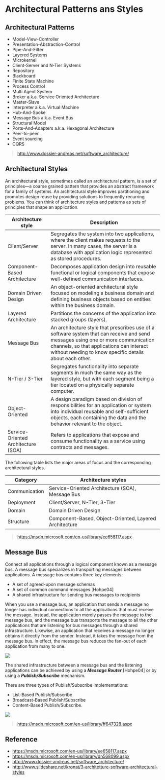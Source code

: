 # Architectural Patterns ans Styles

## Architectural Patterns

- Model-View-Controller
- Presentation-Abstraction-Control
- Pipe-And-Filter
- Layered Systems
- Microkernel
- Client-Server and N-Tier Systems
- Repository
- Blackboard
- Finite State Machine
- Process Control
- Multi Agent System
- Broker a.k.a. Service Oriented Architecture
- Master-Slave
- Interpreter a.k.a. Virtual Machine
- Hub-And-Spoke
- Message Bus a.k.a. Event Bus
- Structural Model
- Ports-And-Adapters a.k.a. Hexagonal Architecture
- Peer-to-peer
- Event sourcing
- CQRS

> http://www.dossier-andreas.net/software_architecture/

## Architectural Styles

An architectural style, sometimes called an architectural pattern, is a set of principles—a coarse grained pattern that provides an abstract framework for a family of systems. An architectural style improves partitioning and promotes design reuse by providing solutions to frequently recurring problems. You can think of architecture styles and patterns as sets of principles that shape an application.

Architecture style | Description
----|----
Client/Server | Segregates the system into two applications, where the client makes requests to the server. In many cases, the server is a database with application logic represented as stored procedures.
Component-Based Architecture | Decomposes application design into reusable functional or logical components that expose well-defined communication interfaces.
Domain Driven Design | An object-oriented architectural style focused on modeling a business domain and defining business objects based on entities within the business domain.
Layered Architecture | Partitions the concerns of the application into stacked groups (layers).
Message Bus | An architecture style that prescribes use of a software system that can receive and send messages using one or more communication channels, so that applications can interact without needing to know specific details about each other.
N-Tier / 3-Tier | Segregates functionality into separate segments in much the same way as the layered style, but with each segment being a tier located on a physically separate computer.
Object-Oriented | A design paradigm based on division of responsibilities for an application or system into individual reusable and self-sufficient objects, each containing the data and the behavior relevant to the object.
Service-Oriented Architecture (SOA) | Refers to applications that expose and consume functionality as a service using contracts and messages.

The following table lists the major areas of focus and the corresponding architectural styles.

Category | Architecture styles
---|---
Communication | Service-Oriented Architecture (SOA), Message Bus
Deployment | Client/Server, N-Tier, 3-Tier
Domain | Domain Driven Design
Structure | Component-Based, Object-Oriented, Layered Architecture

> https://msdn.microsoft.com/en-us/library/ee658117.aspx

## Message Bus

Connect all applications through a logical component known as a message bus. A message bus specializes in transporting messages between applications. A message bus contains three key elements:

- A set of agreed-upon message schemas
- A set of common command messages [Hohpe04]
- A shared infrastructure for sending bus messages to recipients

When you use a message bus, an application that sends a message no longer has individual connections to all the applications that must receive the message. Instead, the application merely passes the message to the message bus, and the message bus transports the message to all the other applications that are listening for bus messages through a shared infrastructure. Likewise, an application that receives a message no longer obtains it directly from the sender. Instead, it takes the message from the message bus. In effect, the message bus reduces the fan-out of each application from many to one.

![](https://i-msdn.sec.s-msft.com/dynimg/IC136906.gif)

The shared infrastructure between a message bus and the listening applications can be achieved by using a ***Message Router*** [Hohpe04] or by using a ***Publish/Subscribe*** mechanism.

There are three types of Publish/Subscribe implementations:

- List-Based Publish/Subscribe
- Broadcast-Based Publish/Subscribe
- Content-Based Publish/Subscribe.

![](https://i-msdn.sec.s-msft.com/dynimg/IC97398.gif)

> https://msdn.microsoft.com/en-us/library/ff647328.aspx

## Reference

- https://msdn.microsoft.com/en-us/library/ee658117.aspx
- https://msdn.microsoft.com/en-us/library/dn568099.aspx
- http://www.dossier-andreas.net/software_architecture/
- http://www.slideshare.net/kronat/3-architetture-software-architectural-styles
